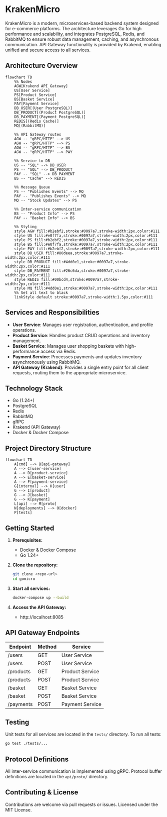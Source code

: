# KrakenMicro

KrakenMicro is a modern, microservices-based backend system designed for e-commerce platforms. The architecture leverages Go for high performance and scalability, and integrates PostgreSQL, Redis, and RabbitMQ to ensure robust data management, caching, and asynchronous communication. API Gateway functionality is provided by Krakend, enabling unified and secure access to all services.

## Architecture Overview

```mermaid
flowchart TD
    %% Nodes
    AGW[Krakend API Gateway]
    US[User Service]
    PS[Product Service]
    BS[Basket Service]
    PAY[Payment Service]
    DB_USER[(User PostgreSQL)]
    DB_PRODUCT[(Product PostgreSQL)]
    DB_PAYMENT[(Payment PostgreSQL)]
    REDIS[(Redis Cache)]
    MQ[(RabbitMQ)]

    %% API Gateway routes
    AGW -- "gRPC/HTTP" --> US
    AGW -- "gRPC/HTTP" --> PS
    AGW -- "gRPC/HTTP" --> BS
    AGW -- "gRPC/HTTP" --> PAY

    %% Service to DB
    US -- "SQL" --> DB_USER
    PS -- "SQL" --> DB_PRODUCT
    PAY -- "SQL" --> DB_PAYMENT
    BS -- "Cache" --> REDIS

    %% Message Queue
    PS -- "Publishes Events" --> MQ
    PAY -- "Publishes Events" --> MQ
    MQ -- "Stock Updates" --> PS

    %% Inter-service communication
    BS -- "Product Info" --> PS
    PAY -- "Basket Info" --> BS

    %% Styling
    style AGW fill:#b2ebf2,stroke:#0097a7,stroke-width:2px,color:#111
    style US fill:#e0f7fa,stroke:#0097a7,stroke-width:2px,color:#111
    style PS fill:#b2ebf2,stroke:#0097a7,stroke-width:2px,color:#111
    style BS fill:#e0f7fa,stroke:#0097a7,stroke-width:2px,color:#111
    style PAY fill:#b2ebf2,stroke:#0097a7,stroke-width:2px,color:#111
    style DB_USER fill:#80deea,stroke:#0097a7,stroke-width:2px,color:#111
    style DB_PRODUCT fill:#4dd0e1,stroke:#0097a7,stroke-width:2px,color:#111
    style DB_PAYMENT fill:#26c6da,stroke:#0097a7,stroke-width:2px,color:#111
    style REDIS fill:#00bcd4,stroke:#0097a7,stroke-width:2px,color:#111
    style MQ fill:#4dd0e1,stroke:#0097a7,stroke-width:2px,color:#111
    %% Set all text to black
    linkStyle default stroke:#0097a7,stroke-width:1.5px,color:#111
```

## Services and Responsibilities

- **User Service**: Manages user registration, authentication, and profile operations.
- **Product Service**: Handles product CRUD operations and inventory management.
- **Basket Service**: Manages user shopping baskets with high-performance access via Redis.
- **Payment Service**: Processes payments and updates inventory asynchronously using RabbitMQ.
- **API Gateway (Krakend)**: Provides a single entry point for all client requests, routing them to the appropriate microservice.

## Technology Stack

- Go (1.24+)
- PostgreSQL
- Redis
- RabbitMQ
- gRPC
- Krakend (API Gateway)
- Docker & Docker Compose

## Project Directory Structure

```mermaid
flowchart TD
    A[cmd] --> B[api-gateway]
    A --> C[user-service]
    A --> D[product-service]
    A --> E[basket-service]
    A --> F[payment-service]
    G[internal] --> H[user]
    G --> I[product]
    G --> J[basket]
    G --> K[payment]
    L[api] --> M[proto]
    N[deployments] --> O[docker]
    P[tests]
```

## Getting Started

1. **Prerequisites:**
   - Docker & Docker Compose
   - Go 1.24+

2. **Clone the repository:**
   ```bash
   git clone <repo-url>
   cd gomicro
   ```

3. **Start all services:**
   ```bash
   docker-compose up --build
   ```

4. **Access the API Gateway:**
   - http://localhost:8085

## API Gateway Endpoints

| Endpoint         | Method | Service           |
|------------------|--------|-------------------|
| /users           | GET    | User Service      |
| /users           | POST   | User Service      |
| /products        | GET    | Product Service   |
| /products        | POST   | Product Service   |
| /basket          | GET    | Basket Service    |
| /basket          | POST   | Basket Service    |
| /payments        | POST   | Payment Service   |

## Testing

Unit tests for all services are located in the `tests/` directory. To run all tests:

```bash
go test ./tests/...
```

## Protocol Definitions

All inter-service communication is implemented using gRPC. Protocol buffer definitions are located in the `api/proto/` directory.

## Contributing & License

Contributions are welcome via pull requests or issues. Licensed under the MIT License. 
